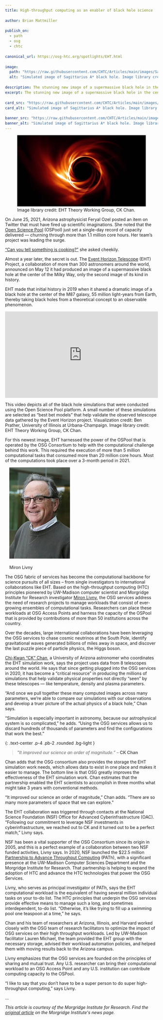 ```yaml
---
title: High-throughput computing as an enabler of black hole science

author: Brian Mattmiller

publish_on:
  - path
  - osg
  - chtc

canonical_url: https://osg-htc.org/spotlights/EHT.html

image:
  path: "https://raw.githubusercontent.com/CHTC/Articles/main/images/SagA-black-hole.jpg"
  alt: "Simulated image of Sagittarius A* black hole. Image library credit: EHT Theory Working Group, CK Chan."
  
description: The stunning new image of a supermassive black hole in the center of the Milky Way was created by eight telescopes, 300 international astronomers and more than 5 million computational tasks. This Morgridge Institute article describes how the Wisconsin-based Open Science Pool helped make sense of it all.
excerpt: The stunning new image of a supermassive black hole in the center of the Milky Way was created by eight telescopes, 300 international astronomers and more than 5 million computational tasks. This Morgridge Institute article describes how the Wisconsin-based Open Science Pool helped make sense of it all.

card_src: "https://raw.githubusercontent.com/CHTC/Articles/main/images/SagA-black-hole.jpg"
card_alt: "Simulated image of Sagittarius A* black hole. Image library credit: EHT Theory Working Group, CK Chan."

banner_src: "https://raw.githubusercontent.com/CHTC/Articles/main/images/Black-hole-banner.jpg"
banner_alt: "Simulated image of Sagittarius A* black hole. Image library credit: EHT Theory Working Group, CK Chan."
---
```


<figure>
  <img src="https://raw.githubusercontent.com/CHTC/Articles/main/images/SagA-black-hole.jpg" alt="Simulated image of Sagittarius A* black hole. Image library credit: EHT Theory Working Group, CK Chan."/>
  <figcaption class="figure-caption">Image library credit: EHT Theory Working Group, CK Chan.<br/></figcaption>
</figure>

On June 25, 2021, Arizona astrophysicist Feryal Ozel posted an item on Twitter that must have fired up scientific imaginations. She noted that the [Open Science Pool](https://opensciencegrid.org/services/open_science_pool.html) (OSPool) just set a single-day record of capacity delivered — churning through more than 1.1 million core hours. Her team’s project was leading the surge.

[“Can you tell something is cooking?”](https://twitter.com/feryal_ozel/status/1408432954460688389) she asked cheekily.

Almost a year later, the secret is out. The [Event Horizon Telescope](https://eventhorizontelescope.org/) (EHT) Project, a collaboration of more than 300 astronomers around the world, announced on May 12 it had produced an image of a supermassive black hole at the center of the Milky Way, only the second image of its kind in history.

EHT made that initial history in 2019 when it shared a dramatic image of a black hole at the center of the M87 galaxy, 55 million light-years from Earth, thereby taking black holes from a theoretical concept to an observable phenomenon.

<div style="padding:56.25% 0 0 0;position:relative;"><iframe src="https://player.vimeo.com/video/708267814?h=4808a01598" style="position:absolute;top:0;left:0;width:100%;height:100%;" frameborder="0" allow="autoplay; fullscreen; picture-in-picture" allowfullscreen></iframe></div><script src="https://player.vimeo.com/api/player.js"></script>
<p>This video depicts all of the black hole simulations that were conducted using the Open Science Pool platform. A small number of these simulations are selected as &ldquo;best bet models&rdquo; that help validate the observed telescope data gathered by the Event Horizon project. Visualization credit: Ben Prather, University of Illinois at Urbana-Champaign. Image library credit: EHT Theory Working Group, CK Chan.<br />

For this newest image, EHT harnessed the power of the OSPool that is operated by the OSG Consortium to help with the computational challenge behind this work. This required the execution of more than 5 million computational tasks that consumed more than 20 million core hours. Most of the computations took place over a 3-month period in 2021.

<figure class="figure float-end" style="margin-left: 1em; width: 200px;">
  <img src='https://raw.githubusercontent.com/CHTC/Articles/main/images/Miron.jpg' class="figure-img img-fluid rounded" alt="Miron Livny" width="200px">
  <figcaption class="figure-caption"> <br/>Miron Livny</figcaption>
</figure>

The OSG fabric of services has become the computational backbone for science pursuits of all sizes – from single investigators to international collaborations like EHT. Based on the high-throughput computing (HTC) principles pioneered by UW-Madison computer scientist and Morgridge Institute for Research investigator [Miron Livny](https://morgridge.org/profile/miron-livny/), the OSG services address the need of research projects to manage workloads that consist of ever-growing ensembles of computational tasks. Researchers can place these workloads at OSG Access Points and harness the capacity of the OSPool that is provided by contributions of more than 50 institutions across the country.

Over the decades, large international collaborations have been leveraging the OSG services to chase cosmic neutrinos at the South Pole, identify gravitational waves generated billions of miles away in space, and discover the last puzzle piece of particle physics, the Higgs boson.

[Chi-Kwan “CK” Chan](https://www.as.arizona.edu/people/faculty/chi-kwan-chan), a University of Arizona astronomer who coordinates the EHT simulation work, says the project uses data from 8 telescopes around the world. He says that since getting plugged into the OSG services in 2020, it has become a “critical resource” in producing the millions of simulations that help validate physical properties not directly “seen” by these telescopes — like temperature, density and plasma parameters.

“And once we pull together these many computed images across many parameters, we’re able to compare our simulations with our observations and develop a truer picture of the actual physics of a black hole,” Chan says.

“Simulation is especially important in astronomy, because our astrophysical system is so complicated,” he adds. “Using the OSG services allows us to discard hundreds of thousands of parameters and find the configurations that work the best.”

{: .text-center .p-4 .pb-2 .rounded .bg-light }
> *"It improved our science an order of magnitude.”*
> – **CK Chan**

Chan adds that the OSG consortium also provides the storage the EHT simulation work needs, which allows data to exist in one place and makes it easier to manage. The bottom line is that OSG greatly improves the effectiveness of the EHT simulation work. Chan estimates that the partnership enabled the EHT scientists to accomplish in three months what might take 3 years with conventional methods.

“It improved our science an order of magnitude,” Chan adds. “There are so many more parameters of space that we can explore.”

The EHT collaboration was triggered through contacts at the National Science Foundation (NSF) Office for Advanced Cyberinfrastructure (OAC).  “Following our commitment to leverage NSF investments in cyberinfrastructure, we reached out to CK and it turned out to be a perfect match,” Livny says.

NSF has been a vital supporter of the OSG Consortium since its origin in 2005, and this is a perfect example of a collaboration between two NSF funded activities, Livny says. In 2020, NSF launched the $22.5 million [Partnership to Advance Throughput Computing](https://path-cc.io/) (PATh), with a significant presence at the UW-Madison Computer Sciences Department and the Morgridge Institute for Research. That partnership is helping to expand the adoption of HTC and advance the HTC technologies that power the OSG Services.

Livny, who serves as principal investigator of PATh, says the EHT computational workload is the equivalent of having several million individual tasks on your to-do list. The HTC principles that underpin the OSG services provide effective means to manage such a long, and sometimes interdependent, to-do list. “Otherwise, it’s like trying to fill up a swimming pool one teaspoon at a time,” he says.

Chan and his team of researchers at Arizona, Illinois, and Harvard worked closely with the OSG team of research facilitators to optimize the impact of OSG services on their high throughput workloads. Led by UW-Madison facilitator Lauren Michael, the team provided the EHT group with the necessary storage, advised their workload automation policies, and helped them with moving results back to the Arizona campus.

Livny emphasizes that the OSG services are founded on the principles of sharing and mutual trust. Any U.S. researcher can bring their computational workload to an OSG Access Point and any U.S. institution can contribute computing capacity to the OSPool.

“I like to say that you don’t have to be a super person to do super high-throughput computing,” says Livny.

...

*This article is courtesy of the Morgridge Institute for Research. Find the [original article](https://morgridge.org/story/high-throughput-computing-as-an-enabler-of-black-hole-science/) on the Morgridge Institute's news page.*
